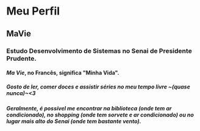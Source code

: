 # Meu Perfil
## MaVie
### Estudo Desenvolvimento de Sistemas no Senai de Presidente Prudente.
#### _Ma Vie_, no Francês, significa "Minha Vida".
##### Gosto de ler, comer doces e assistir séries no meu tempo livre ~(quase nunca)~<3
##### Geralmente, é possível me encontrar na biblioteca (onde tem ar condicionado), no shopping (onde tem sorvete e ar condicionado) ou no lugar mais alto do Senai (onde tem bastante vento).